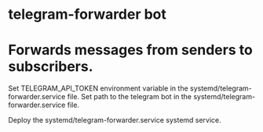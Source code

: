 # telegram-forwarder bot
# Forwards messages from senders to subscribers.

Set TELEGRAM_API_TOKEN environment variable in the systemd/telegram-forwarder.service file.
Set path to the telegram bot in the systemd/telegram-forwarder.service file.

Deploy the systemd/telegram-forwarder.service systemd service.
